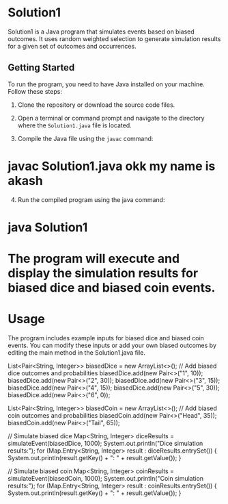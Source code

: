 # Solution1

Solution1 is a Java program that simulates events based on biased outcomes. It uses random weighted selection to generate simulation results for a given set of outcomes and occurrences.

## Getting Started

To run the program, you need to have Java installed on your machine. Follow these steps:

1. Clone the repository or download the source code files.

2. Open a terminal or command prompt and navigate to the directory where the `Solution1.java` file is located.

3. Compile the Java file using the `javac` command:

# javac Solution1.java okk my name is akash

4. Run the compiled program using the java command:

# java Solution1

# The program will execute and display the simulation results for biased dice and biased coin events.

# Usage

The program includes example inputs for biased dice and biased coin events. You can modify these inputs or add your own biased outcomes by editing the main method in the Solution1.java file.

List<Pair<String, Integer>> biasedDice = new ArrayList<>();
// Add biased dice outcomes and probabilities
biasedDice.add(new Pair<>("1", 10));
biasedDice.add(new Pair<>("2", 30));
biasedDice.add(new Pair<>("3", 15));
biasedDice.add(new Pair<>("4", 15));
biasedDice.add(new Pair<>("5", 30));
biasedDice.add(new Pair<>("6", 0));

List<Pair<String, Integer>> biasedCoin = new ArrayList<>();
// Add biased coin outcomes and probabilities
biasedCoin.add(new Pair<>("Head", 35));
biasedCoin.add(new Pair<>("Tail", 65));

// Simulate biased dice
Map<String, Integer> diceResults = simulateEvent(biasedDice, 1000);
System.out.println("Dice simulation results:");
for (Map.Entry<String, Integer> result : diceResults.entrySet()) {
System.out.println(result.getKey() + ": " + result.getValue());
}

// Simulate biased coin
Map<String, Integer> coinResults = simulateEvent(biasedCoin, 1000);
System.out.println("Coin simulation results:");
for (Map.Entry<String, Integer> result : coinResults.entrySet()) {
System.out.println(result.getKey() + ": " + result.getValue());
}
